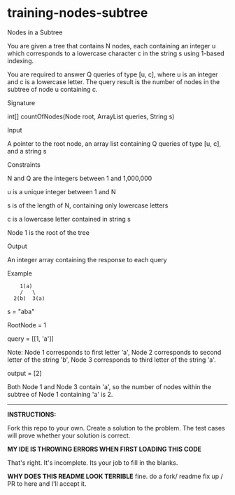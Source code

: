 # training-nodes-subtree



Nodes in a Subtree

You are given a tree that contains N nodes, each containing an integer u which corresponds to a lowercase character c in the string s using 1-based indexing.

You are required to answer Q queries of type [u, c], where u is an integer and c is a lowercase letter. The query result is the number of nodes in the subtree of node u containing c.

Signature

int[] countOfNodes(Node root, ArrayList<Query> queries, String s)

Input

A pointer to the root node, an array list containing Q queries of type [u, c], and a string s

Constraints

N and Q are the integers between 1 and 1,000,000

u is a unique integer between 1 and N

s is of the length of N, containing only lowercase letters

c is a lowercase letter contained in string s

Node 1 is the root of the tree

Output

An integer array containing the response to each query

Example

        1(a)
        /   \
      2(b)  3(a)

s = "aba"

RootNode = 1

query = [[1, 'a']]

Note: Node 1 corresponds to first letter 'a', Node 2 corresponds to second letter of the string 'b', Node 3 corresponds to third letter of the string 'a'.

output = [2]

Both Node 1 and Node 3 contain 'a', so the number of nodes within the subtree of Node 1 containing 'a' is 2.

---
**INSTRUCTIONS:**

Fork this repo to your own. Create a solution to the problem. The test cases will prove whether your solution is correct.


**MY IDE IS THROWING ERRORS WHEN FIRST LOADING THIS CODE**

That's right. It's incomplete. Its your job to fill in the blanks.

**WHY DOES THIS README LOOK TERRIBLE**
fine. do a fork/ readme fix up / PR to here and I'll accept it.